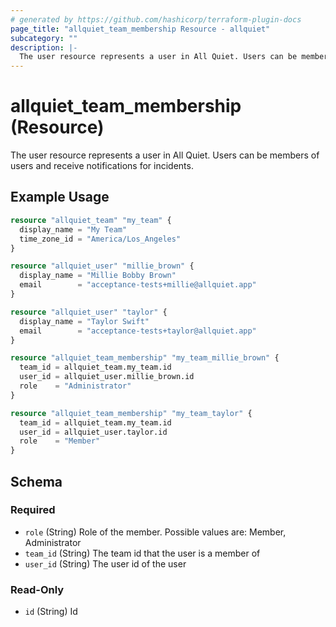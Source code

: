 ```yaml
---
# generated by https://github.com/hashicorp/terraform-plugin-docs
page_title: "allquiet_team_membership Resource - allquiet"
subcategory: ""
description: |-
  The user resource represents a user in All Quiet. Users can be members of users and receive notifications for incidents.
---
```


# allquiet_team_membership (Resource)

The user resource represents a user in All Quiet. Users can be members of users and receive notifications for incidents.

## Example Usage

```terraform
resource "allquiet_team" "my_team" {
  display_name = "My Team"
  time_zone_id = "America/Los_Angeles"
}

resource "allquiet_user" "millie_brown" {
  display_name = "Millie Bobby Brown"
  email        = "acceptance-tests+millie@allquiet.app"
}

resource "allquiet_user" "taylor" {
  display_name = "Taylor Swift"
  email        = "acceptance-tests+taylor@allquiet.app"
}

resource "allquiet_team_membership" "my_team_millie_brown" {
  team_id = allquiet_team.my_team.id
  user_id = allquiet_user.millie_brown.id
  role    = "Administrator"
}

resource "allquiet_team_membership" "my_team_taylor" {
  team_id = allquiet_team.my_team.id
  user_id = allquiet_user.taylor.id
  role    = "Member"
}
```

<!-- schema generated by tfplugindocs -->
## Schema

### Required

- `role` (String) Role of the member. Possible values are: Member, Administrator
- `team_id` (String) The team id that the user is a member of
- `user_id` (String) The user id of the user

### Read-Only

- `id` (String) Id
